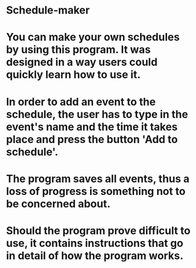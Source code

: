 # Schedule-maker
# You can make your own schedules by using this program. It was designed in a way users could quickly learn how to use it.
# In order to add an event to the schedule, the user has to type in the event's name and the time it takes place and press the button 'Add to schedule'.
# The program saves all events, thus a loss of progress is something not to be concerned about.
# Should the program prove difficult to use, it contains instructions that go in detail of how the program works.
